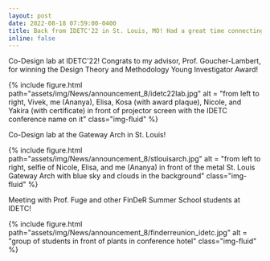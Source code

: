 ```yaml
---
layout: post
date: 2022-08-18 07:59:00-0400
title: Back from IDETC'22 in St. Louis, MO! Had a great time connecting with all of the amazing researchers in the design community in person!
inline: false
---
```


Co-Design lab at IDETC'22! Congrats to my advisor, Prof. Goucher-Lambert, for winning the Design Theory and Methodology Young Investigator Award!
<div class="row">
    <div class="col-sm mt-3 mt-md-0">
        {% include figure.html path="assets/img/News/announcement_8/idetc22lab.jpg" alt = "from left to right, Vivek, me (Ananya), Elisa, Kosa (with award plaque), Nicole, and Yakira (with certificate) in front of projector screen with the IDETC conference name on it" class="img-fluid" %}
    </div>
</div>

Co-Design lab at the Gateway Arch in St. Louis!
<div class="row">
    <div class="col-sm mt-3 mt-md-0">
        {% include figure.html path="assets/img/News/announcement_8/stlouisarch.jpg" alt = "from left to right, selfie of Nicole, Elisa, and me (Ananya) in front of the metal St. Louis Gateway Arch with blue sky and clouds in the background" class="img-fluid" %}
    </div>
</div>

Meeting with Prof. Fuge and other FinDeR Summer School students at IDETC!
<div class="row">
    <div class="col-sm mt-3 mt-md-0">
        {% include figure.html path="assets/img/News/announcement_8/finderreunion_idetc.jpg" alt = "group of students in front of plants in conference hotel" class="img-fluid" %}
    </div>
</div>